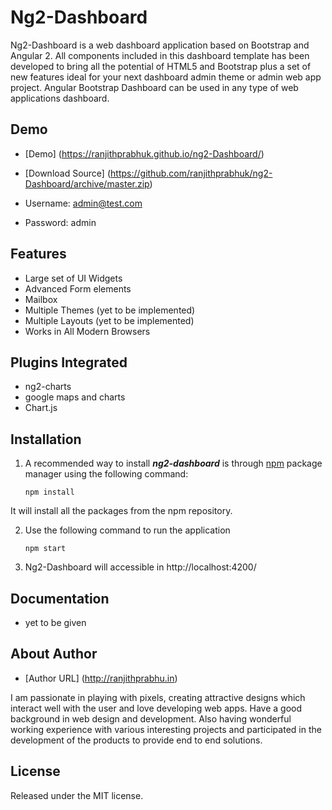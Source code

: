 # Ng2-Dashboard
Ng2-Dashboard is a web dashboard application based on Bootstrap and Angular 2. 
All components included in this dashboard template has been developed to bring all the potential of HTML5 and Bootstrap plus a set of new features ideal for your next dashboard admin theme or admin web app project. Angular Bootstrap Dashboard can be used in any type of web applications dashboard. 

## Demo

* [Demo] (https://ranjithprabhuk.github.io/ng2-Dashboard/)

* [Download Source]  (https://github.com/ranjithprabhuk/ng2-Dashboard/archive/master.zip)

* Username: admin@test.com

* Password: admin

## Features
* Large set of UI Widgets
* Advanced Form elements
* Mailbox
* Multiple Themes (yet to be implemented)
* Multiple Layouts (yet to be implemented)
* Works in All Modern Browsers

## Plugins Integrated
* ng2-charts
* google maps and charts
* Chart.js

## Installation

1. A recommended way to install ***ng2-dashboard*** is through [npm](https://www.npmjs.com/) package manager using the following command:

	  ```
	  npm install 
	  ```

  It will install all the packages from the npm repository.
  
2. Use the following command to run the application

	```
	npm start
	```


3. Ng2-Dashboard will accessible in http://localhost:4200/


## Documentation

- yet to be given

## About Author
* [Author URL] (http://ranjithprabhu.in)

I am passionate in playing with pixels, creating attractive designs which interact well with the user and love developing web apps. Have a good background in web design and development. Also having wonderful working experience with various interesting projects and participated in the development of the products to provide end to end solutions.


## License
Released under the MIT license.
